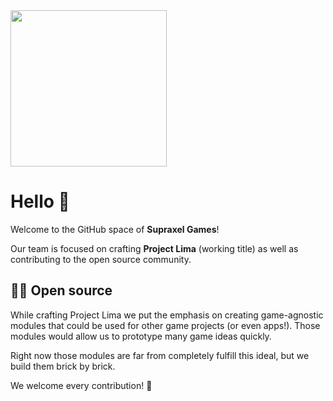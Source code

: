 <img src="https://github.com/Supraxel.png" width=250 />

# Hello 👋

Welcome to the GitHub space of __Supraxel Games__!

Our team is focused on crafting __Project Lima__ (working title) as well as contributing to the open source community.

## 🧑‍💻 Open source

While crafting Project Lima we put the emphasis on creating game-agnostic modules that could be used for other game projects (or even apps!).
Those modules would allow us to prototype many game ideas quickly.

Right now those modules are far from completely fulfill this ideal, but we build them brick by brick.

We welcome every contribution! 💖
